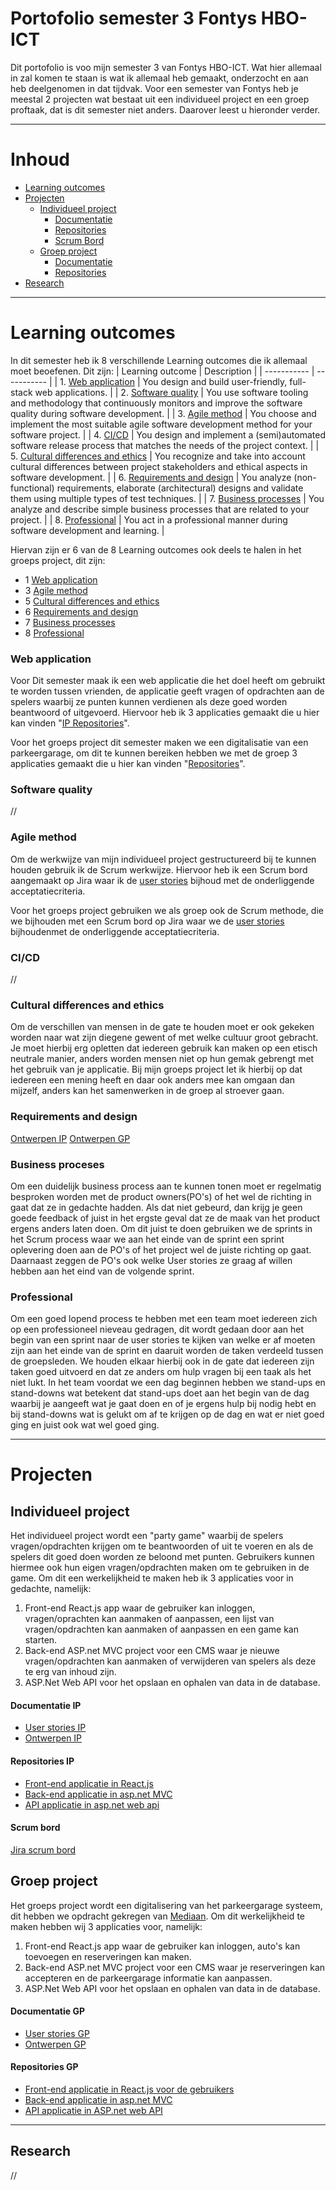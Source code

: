 # Portofolio semester 3 Fontys HBO-ICT
Dit portofolio is voo mijn semester 3 van Fontys HBO-ICT. Wat hier allemaal in zal komen te staan is wat ik allemaal heb gemaakt, onderzocht en aan heb deelgenomen in dat tijdvak. 
Voor een semester van Fontys heb je meestal 2 projecten wat bestaat uit een individueel project en een groep proftaak, dat is dit semester niet anders. Daarover leest u hieronder verder.

--------------------------------------------------
# Inhoud
- [Learning outcomes](#learning-outcomes)
- [Projecten](#projecten)
    - [Individueel project](#individueel-project)
        - [Documentatie](#documentatie-ip)
        - [Repositories](#documentatie-ip)
        - [Scrum Bord](#scrum-bord)
    - [Groep project](#groep-project)
        - [Documentatie](#documentatie-gp)
        - [Repositories](#repositories-gp)
- [Research](#research)

--------------------------------------------------
# Learning outcomes 
In dit semester heb ik 8 verschillende Learning outcomes die ik allemaal moet beoefenen. Dit zijn:
| Learning outcome | Description |
| ----------- | ----------- |
| 1. [Web application](#web-application) | You design and build user-friendly, full-stack web applications. |
| 2. [Software quality](#software-quality) | You use software tooling and methodology that continuously monitors and improve the software quality during software development. |
| 3. [Agile method](#agile-method) | You choose and implement the most suitable agile software development method for your software project. |
| 4. [CI/CD](#cicd) | You design and implement a (semi)automated software release process that matches the needs of the project context. |
| 5. [Cultural differences and ethics](#cultural-differences-and-ethics) | You recognize and take into account cultural differences between project stakeholders and ethical aspects in software development. |
| 6. [Requirements and design](#requirements-and-design) | You analyze (non-functional) requirements, elaborate (architectural) designs and validate them using multiple types of test techniques. |
| 7. [Business processes](#business-proceses) | You analyze and describe simple business processes that are related to your project. |
| 8. [Professional](#professional) | You act in a professional manner during software development and learning. |

Hiervan zijn er 6 van de 8 Learning outcomes ook deels te halen in het groeps project, dit zijn: 
- 1 [Web application](#web-application)
- 3 [Agile method](#agile-method)
- 5 [Cultural differences and ethics](#cultural-differences-and-ethics)
- 6 [Requirements and design](#requirements-and-design)
- 7 [Business processes](#business-proceses)
- 8 [Professional](#professional)

### Web application
Voor Dit semester maak ik een web applicatie die het doel heeft om gebruikt te worden tussen vrienden, de applicatie geeft vragen of opdrachten aan de spelers waarbij ze punten kunnen verdienen als deze goed worden beantwoord of uitgevoerd.
Hiervoor heb ik 3 applicaties gemaakt die u hier kan vinden "[IP Repositories](#documentatie-ip)".

Voor het groeps project dit semester maken we een digitalisatie van een parkeergarage, om dit te kunnen bereiken hebben we met de groep 3 applicaties gemaakt die u hier kan vinden "[Repositories](#repositories-gp)".

### Software quality
//

### Agile method
Om de werkwijze van mijn individueel project gestructureerd bij te kunnen houden gebruik ik de Scrum werkwijze. Hiervoor heb ik een Scrum bord aangemaakt op Jira waar ik de [user stories](https://github.com/Espilonius/Portofolio-S3/Documentatie/User_Stories/Individueel) bijhoud met de onderliggende acceptatiecriteria.

Voor het groeps project gebruiken we als groep ook de Scrum methode, die we bijhouden met een Scrum bord op Jira waar we de [user stories](https://github.com/Espilonius/Portofolio-S3/Documentatie/User_Stories/Groep_Proftaak) bijhoudenmet de onderliggende acceptatiecriteria.

### CI/CD
//

### Cultural differences and ethics
Om de verschillen van mensen in de gate te houden moet er ook gekeken worden naar wat zijn diegene gewent of met welke cultuur groot gebracht. Je moet hierbij erg opletten dat iedereen gebruik kan maken op een etisch neutrale manier, anders worden mensen niet op hun gemak gebrengt met het gebruik van je applicatie.
Bij mijn groeps project let ik hierbij op dat iedereen een mening heeft en daar ook anders mee kan omgaan dan mijzelf, anders kan het samenwerken in de groep al stroever gaan.

### Requirements and design
[Ontwerpen IP](https://github.com/Espilonius/Portofolio-S3/blob/main/Documentatie/Ontwerpen/Individueel/Ontwerpen_IP.md)
[Ontwerpen GP](https://github.com/Espilonius/Portofolio-S3/blob/main/Documentatie/Ontwerpen/Groep_Proftaak/Ontwerpen_GP.md)

### Business proceses
Om een duidelijk business process aan te kunnen tonen moet er regelmatig besproken worden met de product owners(PO's) of het wel de richting in gaat dat ze in gedachte hadden. Als dat niet gebeurd, dan krijg je geen goede feedback of juist in het ergste geval dat ze de maak van het product ergens anders laten doen.
Om dit juist te doen gebruiken we de sprints in het Scrum process waar we aan het einde van de sprint een sprint oplevering doen aan de PO's of het project wel de juiste richting op gaat. Daarnaast zeggen de PO's ook welke User stories ze graag af willen hebben aan het eind van de volgende sprint.

### Professional
Om een goed lopend process te hebben met een team moet iedereen zich op een professioneel nieveau gedragen, dit wordt gedaan door aan het begin van een sprint naar de user stories te kijken van welke er af moeten zijn aan het einde van de sprint en daaruit worden de taken verdeeld tussen de groepsleden. We houden elkaar hierbij ook in de gate dat iedereen zijn taken goed uitvoerd en dat ze anders om hulp vragen bij een taak als het niet lukt. In het team voordat we een dag beginnen hebben we stand-ups en stand-downs wat betekent dat stand-ups doet aan het begin van de dag waarbij je aangeeft wat je gaat doen en of je ergens hulp bij nodig hebt en bij stand-downs wat is gelukt om af te krijgen op de dag en wat er niet goed ging en juist ook wat wel goed ging.

--------------------------------------------
# Projecten
## Individueel project
Het individueel project wordt een "party game" waarbij de spelers vragen/opdrachten krijgen om te beantwoorden of uit te voeren en als de spelers dit goed doen worden ze beloond met punten. Gebruikers kunnen hiermee ook hun eigen vragen/opdrachten maken om te gebruiken in de game. Om dit een werkelijkheid te maken heb ik 3 applicaties voor in gedachte, namelijk:
1. Front-end React.js app waar de gebruiker kan inloggen, vragen/oprachten kan aanmaken of aanpassen, een lijst van vragen/opdrachten kan aanmaken of aanpassen en een game kan starten.
2. Back-end ASP.net MVC project voor een CMS waar je nieuwe vragen/opdrachten kan aanmaken of verwijderen van spelers als deze te erg van inhoud zijn.
3. ASP.Net Web API voor het opslaan en ophalen van data in de database.

#### **Documentatie IP**
- [User stories IP](https://github.com/Espilonius/Portofolio-S3/blob/main/Documentatie/User_Stories/Individueel/IP-Semester_3.md)
- [Ontwerpen IP](https://github.com/Espilonius/Portofolio-S3/blob/main/Documentatie/Ontwerpen/Individueel/Ontwerpen_IP.md)

#### **Repositories IP**
- [Front-end applicatie in React.js](https://github.com/Espilonius/front-end_PartyGame_S3)
- [Back-end applicatie in asp.net MVC](//)
- [API applicatie in asp.net web api](https://github.com/Espilonius/API_PartyGame_S3)

#### **Scrum bord**
[Jira scrum bord](https://s3-gp-groep2.atlassian.net/jira/software/projects/SP/boards/2)

## Groep project
Het groeps project wordt een digitalisering van het parkeergarage systeem, dit hebben we opdracht gekregen van [Mediaan](https://mediaan.com/nl). Om dit werkelijkheid te maken hebben wij 3 applicaties voor, namelijk:
1. Front-end React.js app waar de gebruiker kan inloggen, auto's kan toevoegen en reserveringen kan maken.
2. Back-end ASP.net MVC project voor een CMS waar je reserveringen kan accepteren en de parkeergarage informatie kan aanpassen.
3. ASP.Net Web API voor het opslaan en ophalen van data in de database.

#### **Documentatie GP**
- [User stories GP](https://github.com/Espilonius/Portofolio-S3/blob/main/Documentatie/User_Stories/Groep_Proftaak/GP-Semester_3.md)
- [Ontwerpen GP](https://github.com/Espilonius/Portofolio-S3/blob/main/Documentatie/Ontwerpen/Groep_Proftaak/Ontwerpen_GP.md)

#### **Repositories GP**
- [Front-end applicatie in React.js voor de gebruikers](https://github.com/ParKings-inc/proftaak_s3_front-end)
- [Back-end applicatie in asp.net MVC](https://github.com/davey2206/Proftaak_S3_CMS)
- [API applicatie in ASP.net web API](https://github.com/ParKings-inc/Proftaak_S3_API)

-------------------------------------------------------
## Research
//